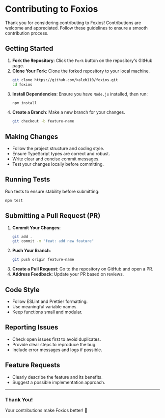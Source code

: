 # Contributing to Foxios

Thank you for considering contributing to Foxios! Contributions are welcome and appreciated. Follow these guidelines to ensure a smooth contribution process.

## Getting Started

1. **Fork the Repository**: Click the `Fork` button on the repository's GitHub page.
2. **Clone Your Fork**: Clone the forked repository to your local machine.
   ```sh
   git clone https://github.com/kaleb110/foxios.git
   cd foxios
   ```
3. **Install Dependencies**: Ensure you have `Node.js` installed, then run:
   ```sh
   npm install
   ```
4. **Create a Branch**: Make a new branch for your changes.
   ```sh
   git checkout -b feature-name
   ```

## Making Changes

- Follow the project structure and coding style.
- Ensure TypeScript types are correct and robust.
- Write clear and concise commit messages.
- Test your changes locally before committing.

## Running Tests

Run tests to ensure stability before submitting:

```sh
npm test
```

## Submitting a Pull Request (PR)

1. **Commit Your Changes**:
   ```sh
   git add .
   git commit -m "feat: add new feature"
   ```
2. **Push Your Branch**:
   ```sh
   git push origin feature-name
   ```
3. **Create a Pull Request**: Go to the repository on GitHub and open a PR.
4. **Address Feedback**: Update your PR based on reviews.

## Code Style

- Follow ESLint and Prettier formatting.
- Use meaningful variable names.
- Keep functions small and modular.

## Reporting Issues

- Check open issues first to avoid duplicates.
- Provide clear steps to reproduce the bug.
- Include error messages and logs if possible.

## Feature Requests

- Clearly describe the feature and its benefits.
- Suggest a possible implementation approach.

---

### Thank You!

Your contributions make Foxios better! 🚀
